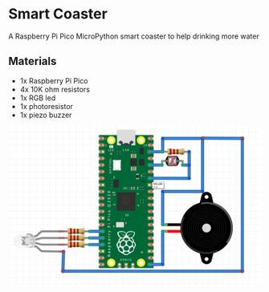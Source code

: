 # Smart Coaster
A Raspberry Pi Pico MicroPython smart coaster to help drinking more water

## Materials
- 1x Raspberry Pi Pico
- 4x 10K ohm resistors
- 1x RGB led
- 1x photoresistor
- 1x piezo buzzer

![](coaster.png)
